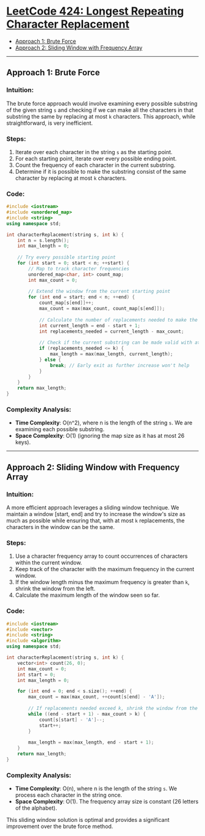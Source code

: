 # [LeetCode 424: Longest Repeating Character Replacement](https://leetcode.com/problems/longest-repeating-character-replacement/)

- [Approach 1: Brute Force](#approach-1-brute-force)
- [Approach 2: Sliding Window with Frequency Array](#approach-2-sliding-window-with-frequency-array)

---

## Approach 1: Brute Force

### Intuition:
The brute force approach would involve examining every possible substring of the given string `s` and checking if we can make all the characters in that substring the same by replacing at most `k` characters. This approach, while straightforward, is very inefficient.

### Steps:
1. Iterate over each character in the string `s` as the starting point.
2. For each starting point, iterate over every possible ending point.
3. Count the frequency of each character in the current substring.
4. Determine if it is possible to make the substring consist of the same character by replacing at most `k` characters.

### Code:
```cpp
#include <iostream>
#include <unordered_map>
#include <string>
using namespace std;

int characterReplacement(string s, int k) {
    int n = s.length();
    int max_length = 0;
    
    // Try every possible starting point
    for (int start = 0; start < n; ++start) {
        // Map to track character frequencies
        unordered_map<char, int> count_map;
        int max_count = 0;
        
        // Extend the window from the current starting point
        for (int end = start; end < n; ++end) {
            count_map[s[end]]++;
            max_count = max(max_count, count_map[s[end]]);
            
            // Calculate the number of replacements needed to make the current substring valid
            int current_length = end - start + 1;
            int replacements_needed = current_length - max_count;
            
            // Check if the current substring can be made valid with at most k replacements
            if (replacements_needed <= k) {
                max_length = max(max_length, current_length);
            } else {
                break; // Early exit as further increase won't help
            }
        }
    }
    return max_length;
}
```

### Complexity Analysis:
- **Time Complexity**: O(n^2), where n is the length of the string `s`. We are examining each possible substring.
- **Space Complexity**: O(1) (ignoring the map size as it has at most 26 keys).

---

## Approach 2: Sliding Window with Frequency Array

### Intuition:
A more efficient approach leverages a sliding window technique. We maintain a window [start, end] and try to increase the window's size as much as possible while ensuring that, with at most `k` replacements, the characters in the window can be the same.

### Steps:
1. Use a character frequency array to count occurrences of characters within the current window.
2. Keep track of the character with the maximum frequency in the current window.
3. If the window length minus the maximum frequency is greater than `k`, shrink the window from the left.
4. Calculate the maximum length of the window seen so far.

### Code:
```cpp
#include <iostream>
#include <vector>
#include <string>
#include <algorithm>
using namespace std;

int characterReplacement(string s, int k) {
    vector<int> count(26, 0);
    int max_count = 0;
    int start = 0;
    int max_length = 0;

    for (int end = 0; end < s.size(); ++end) {
        max_count = max(max_count, ++count[s[end] - 'A']);
        
        // If replacements needed exceed k, shrink the window from the left
        while ((end - start + 1) - max_count > k) {
            count[s[start] - 'A']--;
            start++;
        }
        
        max_length = max(max_length, end - start + 1);
    }
    return max_length;
}
```

### Complexity Analysis:
- **Time Complexity**: O(n), where n is the length of the string `s`. We process each character in the string once.
- **Space Complexity**: O(1). The frequency array size is constant (26 letters of the alphabet).

This sliding window solution is optimal and provides a significant improvement over the brute force method.


